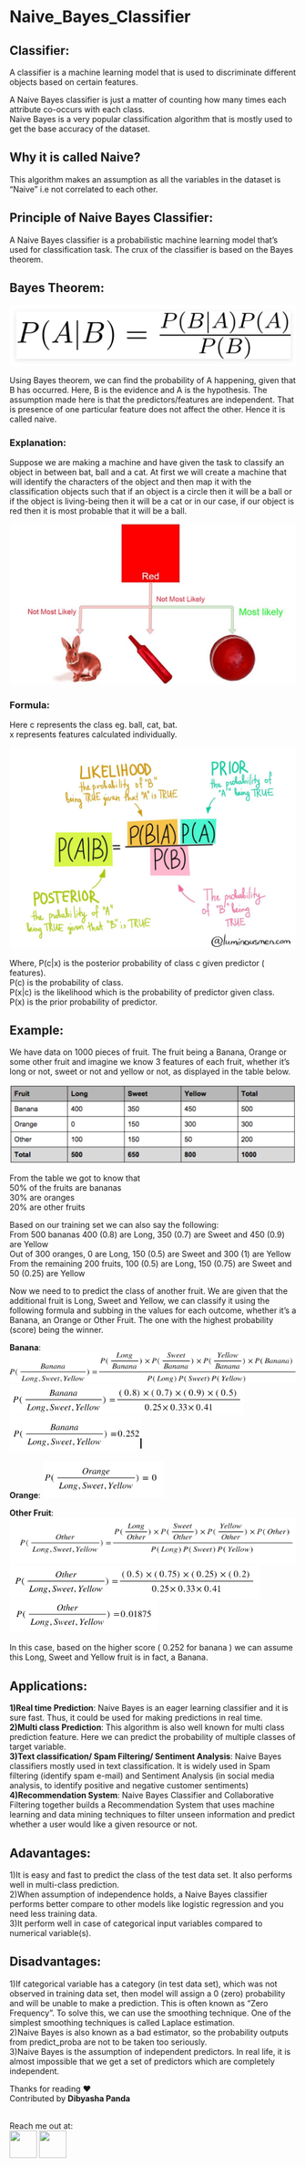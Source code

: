 # Naive_Bayes_Classifier
## Classifier:<br>
A classifier is a machine learning model that is used to discriminate different objects based on certain features.<br>

A Naive Bayes classifier is just a matter of counting how many times each attribute co-occurs with each class. <br>
Naive Bayes is a very popular classification algorithm that is mostly used to get the base accuracy of the dataset.

## Why it is called Naive?<br>
This algorithm makes an assumption as all the variables in the dataset is “Naive” i.e not correlated to each other.

## Principle of Naive Bayes Classifier:<br>
A Naive Bayes classifier is a probabilistic machine learning model that’s used for classification task. The crux of the classifier is based on the Bayes theorem.

## Bayes Theorem:<br>

<img src="images/pic22.png">

Using Bayes theorem, we can find the probability of A happening, given that B has occurred. Here, B is the evidence and A is the hypothesis. The assumption 
made here is that the predictors/features are independent. That is presence of one particular feature does not affect the other. Hence it is called naive.

### Explanation:<br>
Suppose we are making a machine and have given the task to classify an object in between bat, ball and a cat. At first we will create a machine that will identify the characters of the object and then map it with the classification objects such that if an object is a circle then it will be a ball or if the object is living-being then it will be a cat or in our case, if our object is red then it is most probable that it will be a ball.

<img src="images/pic24.jpeg">

### Formula:<br>
Here c represents the class eg. ball, cat, bat.<br>
x represents features calculated individually.

<img src="images/pic23.jpg">

Where,
P(c|x) is the posterior probability of class c given predictor ( features).<br>
P(c) is the probability of class.<br>
P(x|c) is the likelihood which is the probability of predictor given class.<br>
P(x) is the prior probability of predictor.<br>

## Example:<br>
We have data on 1000 pieces of fruit. The fruit being a Banana, Orange or some other fruit and imagine we know 3 features of each fruit, whether it’s long or not, sweet or not and yellow or not, as displayed in the table below.

<img src="images/pic25.png">

From the table we got to know that<br>
50% of the fruits are bananas<br>
30% are oranges<br>
20% are other fruits<br>

Based on our training set we can also say the following:<br>
From 500 bananas 400 (0.8) are Long, 350 (0.7) are Sweet and 450 (0.9) are Yellow<br>
Out of 300 oranges, 0 are Long, 150 (0.5) are Sweet and 300 (1) are Yellow<br>
From the remaining 200 fruits, 100 (0.5) are Long, 150 (0.75) are Sweet and 50 (0.25) are Yellow<br>

Now we need to to predict the class of another fruit. We are given that the additional fruit is Long, Sweet and Yellow, we can classify it using the following formula and subbing in the values for each outcome, whether it’s a Banana, an Orange or Other Fruit. The one with the highest probability (score) being the winner.<br>

**Banana**:
<img src="images/pic26.png">
<img src="images/pic27.png">
<img src="images/pic28.png">

**Orange**:
<img src="images/pic29.png">

**Other Fruit**:
<img src="images/pic30.png">
<img src="images/pic31.png">
<img src="images/pic32.png">

In this case, based on the higher score ( 0.252 for banana ) we can assume this Long, Sweet and Yellow fruit is in fact, a Banana.

## Applications:<br>
**1)Real time Prediction**: Naive Bayes is an eager learning classifier and it is sure fast. Thus, it could be used for making predictions in real time.<br>
**2)Multi class Prediction**: This algorithm is also well known for multi class prediction feature. Here we can predict the probability of multiple classes of target variable. <br>
**3)Text classification/ Spam Filtering/ Sentiment Analysis**: Naive Bayes classifiers mostly used in text classification. It is widely used in Spam filtering (identify 
spam e-mail) and Sentiment Analysis (in social media analysis, to identify positive and negative customer sentiments)<br>
**4)Recommendation System**: Naive Bayes Classifier and Collaborative Filtering together builds a Recommendation System that uses machine learning and data mining techniques to filter unseen information and predict whether a user would like a given resource or not.

## Adavantages:<br>
1)It is easy and fast to predict the class of the test data set. It also performs well in multi-class prediction.<br>
2)When assumption of independence holds, a Naive Bayes classifier performs better compare to other models like logistic regression and you need less training data.<br>
3)It perform well in case of categorical input variables compared to numerical variable(s).<br>

## Disadvantages:<br>
1)If categorical variable has a category (in test data set), which was not observed in training data set, then model will assign a 0 (zero) probability and will be unable to make a prediction. This is often known as “Zero Frequency”. To solve this, we can use the smoothing technique. One of the simplest smoothing techniques is called Laplace estimation.<br>
2)Naive Bayes is also known as a bad estimator, so the probability outputs from predict_proba are not to be taken too seriously.<br>
3)Naive Bayes is the assumption of independent predictors. In real life, it is almost impossible that we get a set of predictors which are completely independent.<br>

Thanks for reading :heart:
<br> Contributed by **Dibyasha Panda**

<br>Reach me out at:
<br><a href="https://linkedin.com/"><img src = "https://github.com/DibyashaPanda/dibyasha-panda/blob/master/images/linkedin.png" width = "48" height = "48"></a>
<a href="https://gmail.com/"><img src = "https://github.com/DibyashaPanda/dibyasha-panda/blob/master/images/gmail.jpg" width = "48" height = "48"></a>


 











